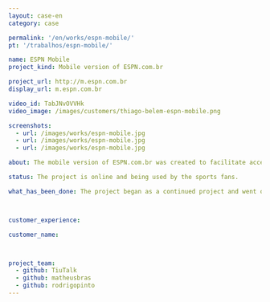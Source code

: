 ```yaml
---
layout: case-en
category: case

permalink: '/en/works/espn-mobile/'
pt: '/trabalhos/espn-mobile/'

name: ESPN Mobile
project_kind: Mobile version of ESPN.com.br

project_url: http://m.espn.com.br
display_url: m.espn.com.br

video_id: TabJNvOVVHk
video_image: /images/customers/thiago-belem-espn-mobile.png

screenshots:
  - url: /images/works/espn-mobile.jpg
  - url: /images/works/espn-mobile.jpg
  - url: /images/works/espn-mobile.jpg

about: The mobile version of ESPN.com.br was created to facilitate access to the content via mobile devices. With it, the users (which are called sports fans) can follow the news from anywhere.

status: The project is online and being used by the sports fans.

what_has_been_done: The project began as a continued project and went online in the second week. After this, we had iterations based on users feedback.



customer_experience:

customer_name:



project_team:
  - github: TiuTalk
  - github: matheusbras
  - github: rodrigopinto
---
```

